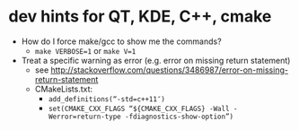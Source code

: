 dev hints for QT, KDE, C++, cmake
=================================

* How do I force make/gcc to show me the commands?
  * ```make VERBOSE=1``` or ```make V=1```
* Treat a specific warning as error (e.g. error on missing return statement)
  * see http://stackoverflow.com/questions/3486987/error-on-missing-return-statement
  * CMakeLists.txt:
    * ```add_definitions(“-std=c++11″)```
    * ```set(CMAKE_CXX_FLAGS “${CMAKE_CXX_FLAGS} -Wall -Werror=return-type -fdiagnostics-show-option”)```
